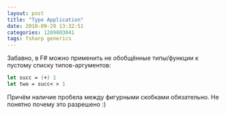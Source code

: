 ```yaml
---
layout: post
title: "Type Application"
date: 2010-09-29 13:32:51
categories: 1209803041
tags: fsharp generics
---
```

Забавно, в F# можно применить не обобщённые типы/функции к пустому списку типов-аргументов:

```fsharp
let succ = (+) 1
let two = succ< > 1
```

Причём наличие пробела между фигурными скобками обязательно. Не понятно почему это разрешено :)